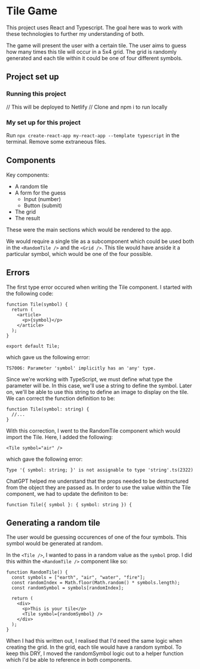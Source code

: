 # Tile Game

This project uses React and Typescript. The goal here was to work with these technologies to further my understanding of both.

The game will present the user with a certain tile. The user aims to guess how many times this tile will occur in a 5x4 grid. The grid is randomly generated and each tile within it could be one of four different symbols.

## Project set up

### Running this project

// This will be deployed to Netlify
// Clone and npm i to run locally

### My set up for this project

Run `npx create-react-app my-react-app --template typescript` in the terminal. Remove some extraneous files.

## Components

Key components:

- A random tile
- A form for the guess
  - Input (number)
  - Button (submit)
- The grid
- The result

These were the main sections which would be rendered to the app.

We would require a single tile as a subcomponent which could be used both in the `<RandomTile />` and the `<Grid />`. This tile would have anside it a particular symbol, which would be one of the four possible.

## Errors

The first type error occured when writing the Tile component. I started with the following code:

```tsx
function Tile(symbol) {
  return (
    <article>
      <p>{symbol}</p>
    </article>
  );
}

export default Tile;
```

which gave us the following error:

```
TS7006: Parameter 'symbol' implicitly has an 'any' type.
```

Since we're working with TypeScript, we must define what type the parameter will be. In this case, we'll use a string to define the symbol. Later on, we'll be able to use this string to define an image to display on the tile. We can correct the function definition to be:

```tsx
function Tile(symbol: string) {
  //...
}
```

With this correction, I went to the RandomTile component which would import the Tile. Here, I added the following:

```tsx
<Tile symbol="air" />
```

which gave the following error:

```
Type '{ symbol: string; }' is not assignable to type 'string'.ts(2322)
```

ChatGPT helped me understand that the props needed to be destructured from the object they are passed as. In order to use the value within the Tile component, we had to update the definiton to be:

```tsx
function Tile({ symbol }: { symbol: string }) {
```

## Generating a random tile

The user would be guessing occurences of one of the four symbols. This symbol would be generated at random.

In the `<Tile />`, I wanted to pass in a random value as the `symbol` prop. I did this within the `<RandomTile />` component like so:

```tsx
function RandomTile() {
  const symbols = ["earth", "air", "water", "fire"];
  const randomIndex = Math.floor(Math.random() * symbols.length);
  const randomSymbol = symbols[randomIndex];

  return (
    <div>
      <p>This is your tile</p>
      <Tile symbol={randomSymbol} />
    </div>
  );
}
```

When I had this written out, I realised that I'd need the same logic when creating the grid. In the grid, each tile would have a random symbol. To keep this DRY, I moved the randomSymbol logic out to a helper function which I'd be able to reference in both components.
